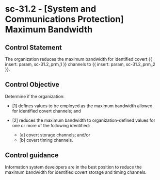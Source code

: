 # sc-31.2 - \[System and Communications Protection\] Maximum Bandwidth

## Control Statement

The organization reduces the maximum bandwidth for identified covert {{ insert: param, sc-31.2_prm_1 }} channels to {{ insert: param, sc-31.2_prm_2 }}.

## Control Objective

Determine if the organization:

- \[1\] defines values to be employed as the maximum bandwidth allowed for identified covert channels; and

- \[2\] reduces the maximum bandwidth to organization-defined values for one or more of the following identified:

  - \[a\] covert storage channels; and/or
  - \[b\] covert timing channels.

## Control guidance

Information system developers are in the best position to reduce the maximum bandwidth for identified covert storage and timing channels.
